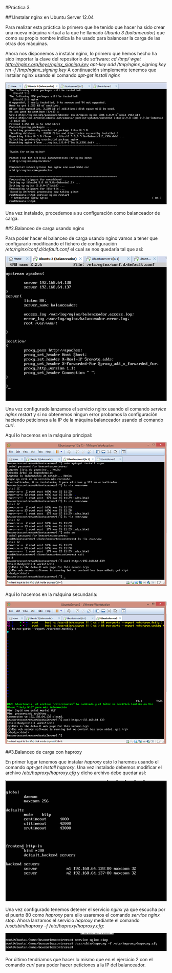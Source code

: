#Práctica 3

##1.Instalar nginx en Ubuntu Server 12.04

	
Para realizar esta práctica lo primero que he tenido que hacer ha sido crear una nueva máquina virtual a
la que he llamado *Ubuntu 3 (balanceador)* que como su propio nombre indica la he usado para balancear la carga
de las otras dos máquinas.

Ahora nos disponemos a instalar nginx, lo primero que hemos hecho ha sido importar la clave del repositorio de software:
	*cd /tmp/*
	*wget http://nginx.org/keys/nginx_signing.key*
	*apt-key add /tmp/nginx_signing.key*
	*rm -f /tmp/nginx_signing.key*
A continuación simplemente tenemos que instalar nginx usando el comando *apt-get install nginx*

![imagen](https://github.com/beacortescontreras/SWAP/blob/master/Practica3/imagenes/1.PNG)

Una vez instalado, procedemos a su configuración como balanceador de carga.

##2.Balanceo de carga usando nginx

Para poder hacer el balanceo de carga usando nginx vamos a tener que configurarlo modificando el fichero de configuración 
*/etc/nginx/conf.d/default.conf* el cual se nos quedaría tal que así:

![imagen](https://github.com/beacortescontreras/SWAP/blob/master/Practica3/imagenes/2.PNG)

Una vez configurado lanzamos el servicio nginx usando el comando *service nginx restart* y si no obtenemos ningun error 
probamos la configuración haciendo peticiones a la IP de la máquina balanceador usando el comando *curl*.

Aquí lo hacemos en la máquina principal:

![Imagen](https://github.com/beacortescontreras/SWAP/blob/master/Practica3/imagenes/3.PNG)

Aquí lo hacemos en la máquina secundaria:

![Imagen](https://github.com/beacortescontreras/SWAP/blob/master/Practica3/imagenes/4.PNG)

##3.Balanceo de carga con haproxy

En primer lugar tenemos que instalar *haproxy* esto lo haremos usando el comando *apt-get install haproxy*. Una vez instalado
debemos modificar el archivo */etc/haproxy/haproxy.cfg* y dicho archivo debe quedar así: 

![Imagen](https://github.com/beacortescontreras/SWAP/blob/master/Practica3/imagenes/5.1.PNG) 

Una vez configurado tenemos detener el servicio *nginx* ya que escucha por el puerto 80 como *haproxy* para ello usaremos el comando 
*service nginx stop*. Ahora lanzamos el servicio *haproxy* mediante el comando */usr/sbin/haproxy -f /etc/haproxy/haproxy.cfg*: 

![Imagen](https://github.com/beacortescontreras/SWAP/blob/master/Practica3/imagenes/5.2.PNG)

Por último tendriamos que hacer lo mismo que en el ejercicio 2 con el comando *curl* para poder hacer peticiones a la IP del balanceador.



